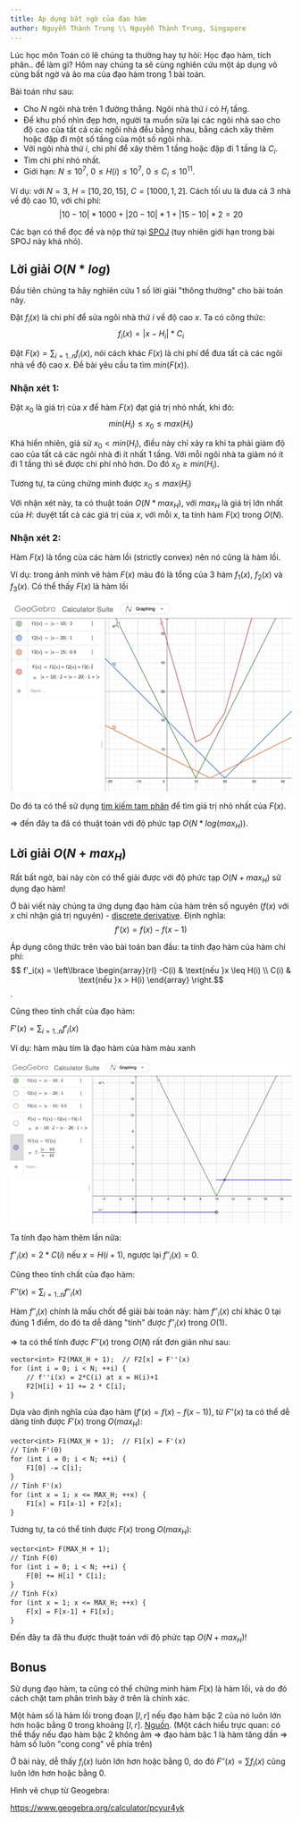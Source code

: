 ```yaml
---
title: Áp dụng bất ngờ của đạo hàm
author: Nguyễn Thành Trung \\ Nguyễn Thành Trung, Singapore
---
```


Lúc học môn Toán có lẽ chúng ta thường hay tự hỏi: Học đạo hàm, tích phân.. để làm gì? Hôm nay chúng ta sẽ cùng nghiên cứu một áp dụng vô cùng bất ngờ và ảo ma của đạo hàm trong 1 bài toán.

Bài toán như sau:
- Cho $N$ ngôi nhà trên 1 đường thẳng. Ngôi nhà thứ $i$ có $H_i$ tầng.
- Để khu phố nhìn đẹp hơn, người ta muốn sửa lại các ngôi nhà sao cho độ cao của tất cả các ngôi nhà đều bằng nhau, bằng cách xây thêm hoặc đập đi một số tầng của một số ngôi nhà.
- Với ngôi nhà thứ $i$, chi phí để xây thêm 1 tầng hoặc đập đi 1 tầng là $C_i$.
- Tìm chi phí nhỏ nhất.
- Giới hạn: $N \leq 10^7$, $0 \leq H(i) \leq 10^7$, $0 \leq C_i \leq 10^{11}$.

Ví dụ: với $N = 3$, $H = [10, 20, 15]$, $C = [1000, 1, 2]$. Cách tối ưu là đưa cả 3 nhà về độ cao $10$, với chi phí:
$$
|10 - 10| * 1000 + |20 - 10| * 1 + |15 - 10| * 2 = 20$$

Các bạn có thể đọc đề và nộp thử tại [SPOJ](https://www.spoj.com/problems/KOPC12A/) (tuy nhiên giới hạn trong bài SPOJ này khá nhỏ).

## Lời giải $O(N*log)$

Đầu tiên chúng ta hãy nghiên cứu 1 số lời giải "thông thường" cho bài toán này.

Đặt $f_i(x)$ là chi phí để sửa ngôi nhà thứ $i$ về độ cao $x$. Ta có công thức:
$$
f_i(x) = |x - H_i| * C_i$$

Đặt $F(x) = \sum_{i=1..n}{f_i(x)}$, nói cách khác $F(x)$ là chi phí để đưa tất cả các ngôi nhà về độ cao $x$. Đề bài yêu cầu ta tìm $min(F(x))$.

### Nhận xét 1:

Đặt $x_0$ là giá trị của $x$ để hàm $F(x)$ đạt giá trị nhỏ nhất, khi đó:
$$min(H_i) \leq x_0 \leq max(H_i)$$

Khá hiển nhiên, giả sử $x_0 < min(H_i)$, điều này chỉ xảy ra khi ta phải giảm độ cao của tất cả các ngôi nhà đi ít nhất 1 tầng. Với mỗi ngôi nhà ta giảm nó ít đi 1 tầng thì sẽ được chi phí nhỏ hơn. Do đó $x_0 \geq min(H_i)$.

Tương tự, ta cũng chứng minh được $x_0 \leq max(H_i)$

Với nhận xét này, ta có thuật toán $O(N*max_H)$, với $max_H$ là giá trị lớn nhất của $H$: duyệt tất cả các giá trị của $x$, với mỗi $x$, ta tính hàm $F(x)$ trong $O(N)$.

### Nhận xét 2:

Hàm $F(x)$ là tổng của các hàm lồi (strictly convex) nên nó cũng là hàm lồi.

Ví dụ: trong ảnh mình vẽ hàm $F(x)$ màu đỏ là tổng của 3 hàm $f_1(x)$, $f_2(x)$ và $f_3(x)$. Có thể thấy $F(x)$ là hàm lồi

![](./assets/derivative-application/img1.png)

Do đó ta có thể sử dụng [tìm kiếm tam phân](https://vnoi.info/wiki/translate/emaxx/Tim-kiem-tam-phan-Ternary-Search.md) để tìm giá trị nhỏ nhất của $F(x)$.

$\Rightarrow$ đến đây ta đã có thuật toán với độ phức tạp $O(N*log(max_H))$.

## Lời giải $O(N+max_H)$

Rất bất ngờ, bài này còn có thể giải được với độ phức tạp $O(N + max_H)$ sử dụng đạo hàm!

Ở bài viết này chúng ta ứng dụng đạo hàm của hàm trên số nguyên ($f(x)$ với $x$ chỉ nhận giá trị nguyên) - [discrete derivative](https://calculus.subwiki.org/wiki/Discrete_derivative). Định nghĩa:
$$
f'(x) = f(x) - f(x-1)$$

Áp dụng công thức trên vào bài toán ban đầu: ta tính đạo hàm của hàm chi phí:
$$
f'_i(x) = \left\lbrace \begin{array}{rl}
-C(i) & \text{nếu }x \leq H(i) \\
C(i) & \text{nếu }x > H(i)
\end{array} \right.$$.

Cũng theo tính chất của đạo hàm:

$F'(x) = \sum_{i=1..n}{f'_i(x)}$

Ví dụ: hàm màu tím là đạo hàm của hàm màu xanh

![](./assets/derivative-application/img2.png)

Ta tính đạo hàm thêm lần nữa:

$f''_i(x) = 2*C(i)$ nếu $x = H(i+1)$, ngược lại $f''_i(x) = 0$.

Cũng theo tính chất của đạo hàm:

$F''(x) = \sum_{i=1..n}{f''_i(x)}$

Hàm $f''_i(x)$ chính là mấu chốt để giải bài toán này: hàm $f''_i(x)$ chỉ khác $0$ tại đúng 1 điểm, do đó ta dễ dàng "tính" được $f''_i(x)$ trong $O(1)$.

$\Rightarrow$ ta có thể tính được $F''(x)$ trong $O(N)$ rất đơn giản như sau:

```cpp=
vector<int> F2(MAX_H + 1);  // F2[x] = F''(x)
for (int i = 0; i < N; ++i) {
    // f''i(x) = 2*C(i) at x = H(i)+1
    F2[H[i] + 1] += 2 * C[i];
}
```

Dựa vào định nghĩa của đạo hàm ($f'(x) = f(x) - f(x-1)$), từ $F''(x)$ ta có thể dễ dàng tính được $F'(x)$ trong $O(max_H)$:

```cpp=
vector<int> F1(MAX_H + 1);  // F1[x] = F'(x)
// Tính F'(0)
for (int i = 0; i < N; ++i) {
    F1[0] -= C[i];
}
// Tính F'(x)
for (int x = 1; x <= MAX_H; ++x) {
    F1[x] = F1[x-1] + F2[x];
}
```

Tương tự, ta có thể tính được $F(x)$ trong $O(max_H)$:

```cpp=
vector<int> F(MAX_H + 1);
// Tính F(0)
for (int i = 0; i < N; ++i) {
    F[0] += H[i] * C[i];
}
// Tính F(x)
for (int x = 1; x <= MAX_H; ++x) {
    F[x] = F[x-1] + F1[x];
}
```

Đến đây ta đã thu được thuật toán với độ phức tạp $O(N+max_H)$!


## Bonus

Sử dụng đạo hàm, ta cũng có thể chứng minh hàm $F(x)$ là hàm lồi, và do đó cách chặt tam phân trình bày ở trên là chính xác.

Một hàm số là hàm lồi trong đoạn $[l, r]$ nếu đạo hàm bậc 2 của nó luôn lớn hơn hoặc bằng $0$ trong khoảng $[l, r]$. [Nguồn](https://en.wikipedia.org/wiki/Convex_function). (Một cách hiểu trực quan: có thể thấy nếu đạo hàm bậc 2 không âm $\Rightarrow$ đạo hàm bậc 1 là hàm tăng dần $\Rightarrow$ hàm số luôn "cong cong" về phía trên)

Ở bài này, dễ thấy $f_i(x)$ luôn lớn hơn hoặc bằng $0$, do đó $F''(x) = \sum{f_i(x)}$ cũng luôn lớn hơn hoặc bằng $0$.

Hình vẽ chụp từ Geogebra:

https://www.geogebra.org/calculator/pcyur4yk
